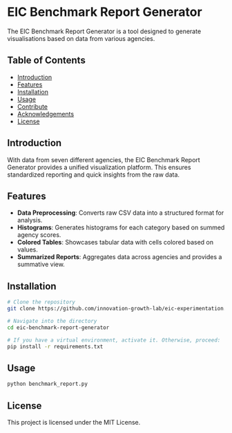 # EIC Benchmark Report Generator

The EIC Benchmark Report Generator is a tool designed to generate visualisations based on data from various agencies.

## Table of Contents

- [Introduction](#introduction)
- [Features](#features)
- [Installation](#installation)
- [Usage](#usage)
- [Contribute](#contribute)
- [Acknowledgements](#acknowledgements)
- [License](#license)

## Introduction

With data from seven different agencies, the EIC Benchmark Report Generator provides a unified visualization platform. This ensures standardized reporting and quick insights from the raw data.

## Features

- **Data Preprocessing**: Converts raw CSV data into a structured format for analysis.
- **Histograms**: Generates histograms for each category based on summed agency scores.
- **Colored Tables**: Showcases tabular data with cells colored based on values.
- **Summarized Reports**: Aggregates data across agencies and provides a summative view.

## Installation

```bash
# Clone the repository
git clone https://github.com/innovation-growth-lab/eic-experimentation.git

# Navigate into the directory
cd eic-benchmark-report-generator

# If you have a virtual environment, activate it. Otherwise, proceed:
pip install -r requirements.txt
```

## Usage
```bash
python benchmark_report.py
```

## License

This project is licensed under the MIT License.